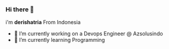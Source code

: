 ### Hi there 👋

i'm **derishatria** From Indonesia

- 🔭 I’m currently working on a Devops Engineer @ Azsolusindo
- 🌱 I’m currently learning Programming

<!-- 
**derishatria/derishatria** is a ✨ _special_ ✨ repository because its `README.md` (this file) appears on your GitHub profile.

Here are some ideas to get you started: -->


<!-- - 👯 I’m looking to collaborate on ...
- 🤔 I’m looking for help with ...
- 💬 Ask me about ...
- 📫 How to reach me: ...
- 😄 Pronouns: ...
- ⚡ Fun fact: ... -->

